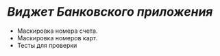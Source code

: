 # *Виджет Банковского приложения* 
- Маскировка номера счета.
- Маскировка номеров карт.
- Тесты для проверки
